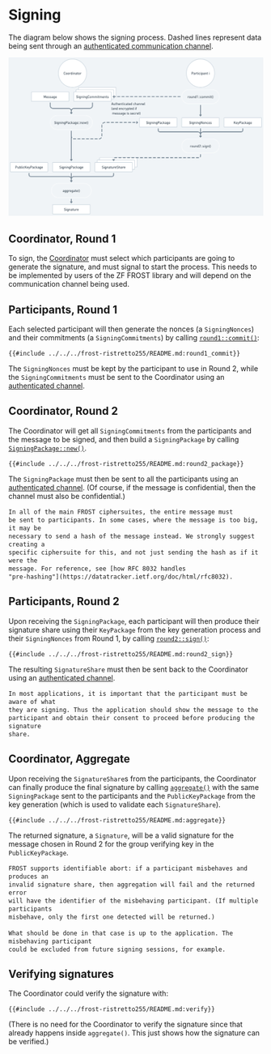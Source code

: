 # Signing

The diagram below shows the signing process. Dashed lines represent data being
sent through an [authenticated communication
channel](https://frost.zfnd.org/terminology.html#peer-to-peer-channel).

![Diagram of Signing, illustrating what is explained in the text](signing.png)

## Coordinator, Round 1

To sign, the
[Coordinator](file:///home/conrado/zfnd/frost/book/book/frost.html#signing) must
select which participants are going to generate the signature, and must signal
to start the process. This needs to be implemented by users of the ZF FROST library and will depend on
the communication channel being used.

## Participants, Round 1

Each selected participant will then generate the nonces (a `SigningNonces`) and
their commitments (a `SigningCommitments`) by calling
[`round1::commit()`](https://docs.rs/frost-ristretto255/latest/frost_ristretto255/round1/fn.commit.html):

```rust,no_run,noplayground
{{#include ../../../frost-ristretto255/README.md:round1_commit}}
```

The `SigningNonces` must be kept by the participant to use in Round 2, while the
`SigningCommitments` must be sent to the Coordinator using an [authenticated
channel](https://frost.zfnd.org/terminology.html#broadcast-channel).

## Coordinator, Round 2

The Coordinator will get all `SigningCommitments` from the participants and the
message to be signed, and then build a `SigningPackage` by calling
[`SigningPackage::new()`](https://docs.rs/frost-core/latest/frost_core/frost/struct.SigningPackage.html#method.new).

```rust,no_run,noplayground
{{#include ../../../frost-ristretto255/README.md:round2_package}}
```

The `SigningPackage` must then be sent to all the participants using an
[authenticated
channel](https://frost.zfnd.org/terminology.html#peer-to-peer-channel). (Of course,
if the message is confidential, then the channel must also be confidential.)

```admonish warning
In all of the main FROST ciphersuites, the entire message must
be sent to participants. In some cases, where the message is too big, it may be
necessary to send a hash of the message instead. We strongly suggest creating a
specific ciphersuite for this, and not just sending the hash as if it were the
message. For reference, see [how RFC 8032 handles
"pre-hashing"](https://datatracker.ietf.org/doc/html/rfc8032).
```

## Participants, Round 2

Upon receiving the `SigningPackage`, each participant will then produce their
signature share using their `KeyPackage` from the key generation process and
their `SigningNonces` from Round 1, by calling
[`round2::sign()`](https://docs.rs/frost-ristretto255/latest/frost_ristretto255/round2/fn.sign.html):

```rust,no_run,noplayground
{{#include ../../../frost-ristretto255/README.md:round2_sign}}
```

The resulting `SignatureShare` must then be sent back to the Coordinator using
an [authenticated
channel](https://frost.zfnd.org/terminology.html#peer-to-peer-channel).

```admonish important
In most applications, it is important that the participant must be aware of what
they are signing. Thus the application should show the message to the
participant and obtain their consent to proceed before producing the signature
share.
```

## Coordinator, Aggregate

Upon receiving the `SignatureShare`s from the participants, the Coordinator can
finally produce the final signature by calling
[`aggregate()`](https://docs.rs/frost-ristretto255/latest/frost_ristretto255/fn.aggregate.html)
with the same `SigningPackage` sent to the participants and the
`PublicKeyPackage` from the key generation (which is used to validate each
`SignatureShare`).

```rust,no_run,noplayground
{{#include ../../../frost-ristretto255/README.md:aggregate}}
```

The returned signature, a `Signature`, will be a valid signature for the message
chosen in Round 2 for the group verifying key in the `PublicKeyPackage`.

```admonish note
FROST supports identifiable abort: if a participant misbehaves and produces an
invalid signature share, then aggregation will fail and the returned error
will have the identifier of the misbehaving participant. (If multiple participants
misbehave, only the first one detected will be returned.)

What should be done in that case is up to the application. The misbehaving participant
could be excluded from future signing sessions, for example.
```


## Verifying signatures

The Coordinator could verify the signature with:

```rust,no_run,noplayground
{{#include ../../../frost-ristretto255/README.md:verify}}
```

(There is no need for the Coordinator to verify the signature since that already
happens inside `aggregate()`. This just shows how the signature can be
verified.)
